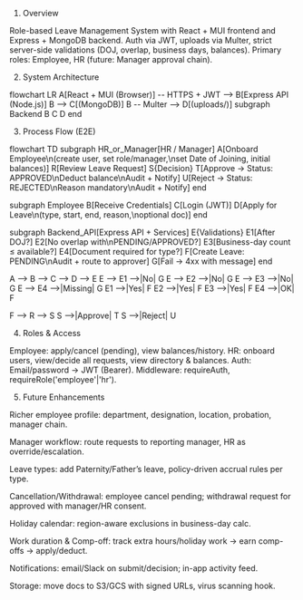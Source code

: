 1) Overview

Role-based Leave Management System with React + MUI frontend and Express + MongoDB backend.
Auth via JWT, uploads via Multer, strict server-side validations (DOJ, overlap, business days, balances).
Primary roles: Employee, HR (future: Manager approval chain).

2) System Architecture

flowchart LR
  A[React + MUI (Browser)] -- HTTPS + JWT --> B[Express API (Node.js)]
  B --> C[(MongoDB)]
  B -- Multer --> D[(uploads/)]
  subgraph Backend
    B
    C
    D
  end

3) Process Flow (E2E)

flowchart TD
  subgraph HR_or_Manager[HR / Manager]
    A[Onboard Employee\n(create user, set role/manager,\nset Date of Joining, initial balances)]
    R[Review Leave Request]
    S{Decision}
    T[Approve → Status: APPROVED\nDeduct balance\nAudit + Notify]
    U[Reject → Status: REJECTED\nReason mandatory\nAudit + Notify]
  end

  subgraph Employee
    B[Receive Credentials]
    C[Login (JWT)]
    D[Apply for Leave\n(type, start, end, reason,\noptional doc)]
  end

  subgraph Backend_API[Express API + Services]
    E{Validations}
    E1[After DOJ?]
    E2[No overlap with\nPENDING/APPROVED?]
    E3[Business-day count ≤ available?]
    E4[Document required for type?]
    F[Create Leave: PENDING\nAudit + route to approver]
    G[Fail → 4xx with message]
  end

  A --> B --> C --> D --> E
  E --> E1 -->|No| G
  E --> E2 -->|No| G
  E --> E3 -->|No| G
  E --> E4 -->|Missing| G
  E1 -->|Yes| F
  E2 -->|Yes| F
  E3 -->|Yes| F
  E4 -->|OK|  F

  F --> R --> S
  S -->|Approve| T
  S -->|Reject| U

4) Roles & Access

Employee: apply/cancel (pending), view balances/history.
HR: onboard users, view/decide all requests, view directory & balances.
Auth: Email/password → JWT (Bearer).
Middleware: requireAuth, requireRole('employee'|'hr').

5) Future Enhancements

Richer employee profile: department, designation, location, probation, manager chain.

Manager workflow: route requests to reporting manager, HR as override/escalation.

Leave types: add Paternity/Father’s leave, policy-driven accrual rules per type.

Cancellation/Withdrawal: employee cancel pending; withdrawal request for approved with manager/HR consent.

Holiday calendar: region-aware exclusions in business-day calc.

Work duration & Comp-off: track extra hours/holiday work → earn comp-offs → apply/deduct.

Notifications: email/Slack on submit/decision; in-app activity feed.

Storage: move docs to S3/GCS with signed URLs, virus scanning hook.

